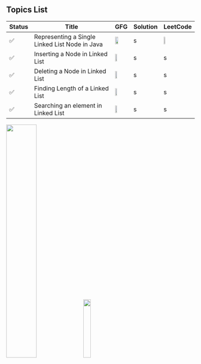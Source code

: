 ## Topics List

| Status | Title | GFG | Solution | LeetCode |
| ------- | ----- | ----- | --------- | ----------- |
| ✅ | Representing a Single Linked List Node in Java | <img src="https://upload.wikimedia.org/wikipedia/commons/4/43/GeeksforGeeks.svg" width="50%" /> | s | <img src="https://upload.wikimedia.org/wikipedia/commons/thumb/6/6c/Leetcode.svg/640px-Leetcode.svg.png"  width="7%" /> |
| ✅ | Inserting a Node in Linked List | <img src="https://upload.wikimedia.org/wikipedia/commons/4/43/GeeksforGeeks.svg" width="40%" /> | s | s |
| ✅ | Deleting a Node in Linked List | <img src="https://upload.wikimedia.org/wikipedia/commons/4/43/GeeksforGeeks.svg" width="40%" /> | s | s |
| ✅ | Finding Length of a Linked List | <img src="https://upload.wikimedia.org/wikipedia/commons/4/43/GeeksforGeeks.svg" width="40%" /> | s | s |
| ✅ | Searching an element in Linked List | <img src="https://upload.wikimedia.org/wikipedia/commons/4/43/GeeksforGeeks.svg" width="40%" /> | s | s |


<img src="https://upload.wikimedia.org/wikipedia/commons/4/43/GeeksforGeeks.svg" width="40%" />

<img src="https://upload.wikimedia.org/wikipedia/commons/thumb/6/6c/Leetcode.svg/640px-Leetcode.svg.png"  width="20%" />


